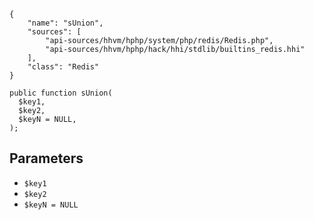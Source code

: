 ``` yamlmeta
{
    "name": "sUnion",
    "sources": [
        "api-sources/hhvm/hphp/system/php/redis/Redis.php",
        "api-sources/hhvm/hphp/hack/hhi/stdlib/builtins_redis.hhi"
    ],
    "class": "Redis"
}
```




``` Hack
public function sUnion(
  $key1,
  $key2,
  $keyN = NULL,
);
```




## Parameters




+ ` $key1 `
+ ` $key2 `
+ ` $keyN = NULL `
<!-- HHAPIDOC -->
